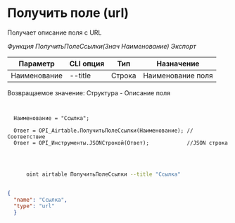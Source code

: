 ﻿---
sidebar_position: 10
---

# Получить поле (url)
 Получает описание поля с URL


*Функция ПолучитьПолеСсылки(Знач Наименование) Экспорт*

  | Параметр | CLI опция | Тип | Назначение |
  |-|-|-|-|
  | Наименование | --title | Строка | Наименование поля |

  
  Возвращаемое значение:   Структура -  Описание поля

```bsl title="Пример кода"
	
  
  Наименование = "Ссылка";
  
  Ответ = OPI_Airtable.ПолучитьПолеСсылки(Наименование); //Соответствие
  Ответ = OPI_Инструменты.JSONСтрокой(Ответ);            //JSON строка
  
	
```

```sh title="Пример команды CLI"
    
      oint airtable ПолучитьПолеСсылки --title "Ссылка"

```


```json title="Результат"

{
  "name": "Ссылка",
  "type": "url"
  }

```
